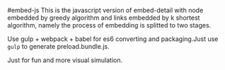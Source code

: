 #embed-js
This is the javascript version of embed-detail with node embedded by greedy algorithm and links embedded by k shortest algorithm, namely the process of embedding is splitted to two stages.

Use gulp + webpack + babel for es6 converting and packaging.Just use ```gulp``` to generate preload.bundle.js.

Just for fun and more visual simulation.